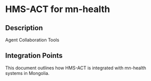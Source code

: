 # HMS-ACT for mn-health

## Description

Agent Collaboration Tools

## Integration Points

This document outlines how HMS-ACT is integrated with mn-health systems in Mongolia.

